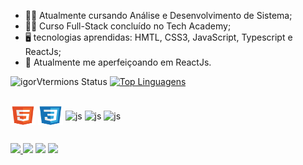 
- 👨‍🎓 Atualmente cursando Análise e Desenvolvimento de Sistema;
- 👨‍💻 Curso Full-Stack concluído no Tech Academy;
- 🖥 tecnologias aprendidas: HMTL, CSS3, JavaScript, Typescript e ReactJs;
- 🔗 Atualmente me aperfeiçoando em ReactJs.



![igorVtermions Status](https://github-readme-stats.vercel.app/api?username=igorVtermions&show_icons=true&theme=radical&layout=compact)
 [![Top Linguagens](https://github-readme-stats.vercel.app/api/top-langs/?username=igorVtermions&layout=compact&theme=radical)](https://github.com/anuraghazra/github-readme-stats) 
  
  <div style="display: inline_block"><br>
     <img align="center" alt="HTML" height="30" width="40" src="https://raw.githubusercontent.com/devicons/devicon/master/icons/html5/html5-original.svg">
     <img align="center" alt="CSS" height="30" width="40" src="https://raw.githubusercontent.com/devicons/devicon/master/icons/css3/css3-original.svg">
     <img align="center" alt="js" height="30" width="40" src="https://cdn.jsdelivr.net/gh/devicons/devicon/icons/javascript/javascript-original.svg" />
     <img align="center" alt="js" height="30" width="40" src="https://cdn.jsdelivr.net/gh/devicons/devicon/icons/typescript/typescript-original.svg" />
     <img align="center" alt="js" height="30" width="40" src="https://cdn.jsdelivr.net/gh/devicons/devicon/icons/react/react-original.svg" />
  </div>
  
  ##
  
  <div>
     <a href = "mailto:igorviniciusf10@gmail.com"><img src="https://img.shields.io/badge/-Gmail-%23333?style=for-the-badge&logo=gmail&logoColor=white" target="_blank">         </a>
      <a href="linkedin.com/in/igor-vinicius-574657232" target="_blank"><img src="https://img.shields.io/badge/-LinkedIn-%230077B5?style=for-the-                               badge&logo=linkedin&logoColor=white" target="_blank"></a>
     <a href="https://igorvtermions.github.io/personal-portifolio/" target="_blank"><img src="https://img.shields.io/badge/Portfólio-CC6699?style=for-the-                    badge&logo=About.&logoColor=white"></a>
     <a href="https://drive.google.com/file/d/1TToFT2g4uUaJVJVG0U9mUK6S0PoSHG4g/view?usp=sharing" target="_blank"><img src="https://img.shields.io/badge/Currículo-             blueviolet?style=for-the-badge"></a>
